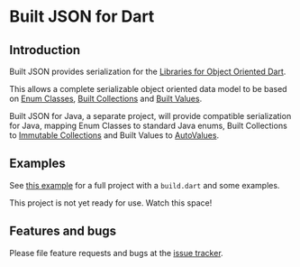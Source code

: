 # Built JSON for Dart

## Introduction

Built JSON provides serialization for the
[Libraries for Object Oriented Dart](https://github.com/google/built_value.dart/blob/master/libraries_for_object_oriented_dart.md#libraries-for-object-oriented-dart).

This allows a complete serializable object oriented data model to be based on
[Enum Classes](https://github.com/google/enum_class.dart#enum-classes-for-dart),
[Built Collections](https://github.com/google/built_collection.dart#built-collections-for-dart)
and
[Built Values](https://github.com/google/built_value.dart#built-values-for-dart).

Built JSON for Java, a separate project, will provide compatible serialization
for Java, mapping Enum Classes to standard Java enums, Built Collections to
[Immutable Collections](https://github.com/google/guava/wiki/ImmutableCollectionsExplained)
and Built Values to [AutoValues](https://github.com/google/auto/tree/master/value#autovalue).


## Examples

See
[this example](https://github.com/google/built_json.dart/tree/master/example)
for a full project with a `build.dart` and some examples.

This project is not yet ready for use. Watch this space!

## Features and bugs

Please file feature requests and bugs at the [issue tracker][tracker].

[tracker]: https://github.com/google/built_json.dart/issues
